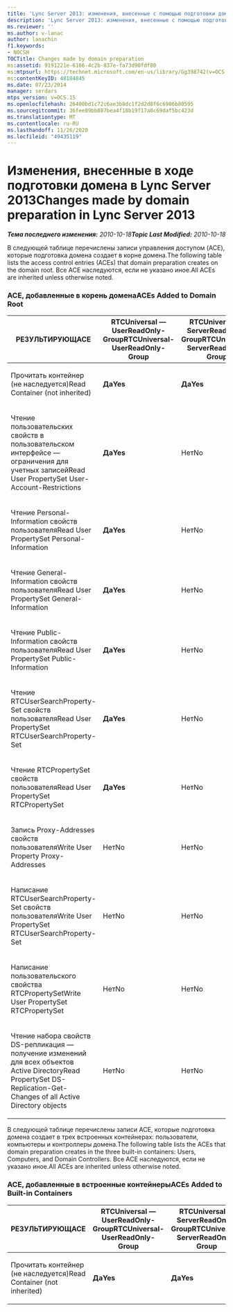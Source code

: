 ```yaml
---
title: 'Lync Server 2013: изменения, внесенные с помощью подготовки домена'
description: 'Lync Server 2013: изменения, внесенные с помощью подготовки домена.'
ms.reviewer: ''
ms.author: v-lanac
author: lanachin
f1.keywords:
- NOCSH
TOCTitle: Changes made by domain preparation
ms:assetid: 9191221e-6166-4c2b-837e-fa73d90fdf80
ms:mtpsurl: https://technet.microsoft.com/en-us/library/Gg398742(v=OCS.15)
ms:contentKeyID: 48184845
ms.date: 07/23/2014
manager: serdars
mtps_version: v=OCS.15
ms.openlocfilehash: 26400bd1c72c6ae3b8dc1f2d2d8f6c6906b80595
ms.sourcegitcommit: 36fee89bb887bea4f18b19f17a8c69daf5bc423d
ms.translationtype: MT
ms.contentlocale: ru-RU
ms.lasthandoff: 11/26/2020
ms.locfileid: "49435119"
---
```

# <a name="changes-made-by-domain-preparation-in-lync-server-2013"></a><span data-ttu-id="a5bd4-103">Изменения, внесенные в ходе подготовки домена в Lync Server 2013</span><span class="sxs-lookup"><span data-stu-id="a5bd4-103">Changes made by domain preparation in Lync Server 2013</span></span>

<div data-xmlns="http://www.w3.org/1999/xhtml">

<div class="topic" data-xmlns="http://www.w3.org/1999/xhtml" data-msxsl="urn:schemas-microsoft-com:xslt" data-cs="https://msdn.microsoft.com/">

<div data-asp="https://msdn2.microsoft.com/asp">



</div>

<div id="mainSection">

<div id="mainBody"><span data-ttu-id="a5bd4-104">

<span> </span></span><span class="sxs-lookup"><span data-stu-id="a5bd4-104">

<span> </span></span></span>

<span data-ttu-id="a5bd4-105">_**Тема последнего изменения:** 2010-10-18_</span><span class="sxs-lookup"><span data-stu-id="a5bd4-105">_**Topic Last Modified:** 2010-10-18_</span></span>

<span data-ttu-id="a5bd4-106">В следующей таблице перечислены записи управления доступом (ACE), которые подготовка домена создает в корне домена.</span><span class="sxs-lookup"><span data-stu-id="a5bd4-106">The following table lists the access control entries (ACEs) that domain preparation creates on the domain root.</span></span> <span data-ttu-id="a5bd4-107">Все ACE наследуются, если не указано иное.</span><span class="sxs-lookup"><span data-stu-id="a5bd4-107">All ACEs are inherited unless otherwise noted.</span></span>

<div id="sectionSection0" class="section">

### <a name="aces-added-to-domain-root"></a><span data-ttu-id="a5bd4-108">ACE, добавленные в корень домена</span><span class="sxs-lookup"><span data-stu-id="a5bd4-108">ACEs Added to Domain Root</span></span>

<table style="width:100%;">
<colgroup>
<col style="width: 16%" />
<col style="width: 16%" />
<col style="width: 16%" />
<col style="width: 16%" />
<col style="width: 16%" />
<col style="width: 16%" />
</colgroup>
<thead>
<tr class="header">
<th><span data-ttu-id="a5bd4-109">РЕЗУЛЬТИРУЮЩ</span><span class="sxs-lookup"><span data-stu-id="a5bd4-109">ACE</span></span></th>
<th><span data-ttu-id="a5bd4-110">RTCUniversal — UserReadOnly-Group</span><span class="sxs-lookup"><span data-stu-id="a5bd4-110">RTCUniversal-UserReadOnly-Group</span></span></th>
<th><span data-ttu-id="a5bd4-111">RTCUniversal — ServerReadOnly-Group</span><span class="sxs-lookup"><span data-stu-id="a5bd4-111">RTCUniversal-ServerReadOnly-Group</span></span></th>
<th><span data-ttu-id="a5bd4-112">RTCUniversal-UserAdmins</span><span class="sxs-lookup"><span data-stu-id="a5bd4-112">RTCUniversal-UserAdmins</span></span></th>
<th><span data-ttu-id="a5bd4-113">RTCHSUniversal-Services</span><span class="sxs-lookup"><span data-stu-id="a5bd4-113">RTCHSUniversal-Services</span></span></th>
<th><span data-ttu-id="a5bd4-114">Authenticated-Users</span><span class="sxs-lookup"><span data-stu-id="a5bd4-114">Authenticated-Users</span></span></th>
</tr>
</thead>
<tbody>
<tr class="odd">
<td><p><span data-ttu-id="a5bd4-115">Прочитать контейнер (не наследуется)</span><span class="sxs-lookup"><span data-stu-id="a5bd4-115">Read Container (not inherited)</span></span></p></td>
<td><p><span data-ttu-id="a5bd4-116"><strong>Да</strong></span><span class="sxs-lookup"><span data-stu-id="a5bd4-116"><strong>Yes</strong></span></span></p></td>
<td><p><span data-ttu-id="a5bd4-117"><strong>Да</strong></span><span class="sxs-lookup"><span data-stu-id="a5bd4-117"><strong>Yes</strong></span></span></p></td>
<td><p><span data-ttu-id="a5bd4-118">Нет</span><span class="sxs-lookup"><span data-stu-id="a5bd4-118">No</span></span></p></td>
<td><p><span data-ttu-id="a5bd4-119">Нет</span><span class="sxs-lookup"><span data-stu-id="a5bd4-119">No</span></span></p></td>
<td><p><span data-ttu-id="a5bd4-120">Нет</span><span class="sxs-lookup"><span data-stu-id="a5bd4-120">No</span></span></p></td>
</tr>
<tr class="even">
<td><p><span data-ttu-id="a5bd4-121">Чтение пользовательских свойств в пользовательском интерфейсе — ограничения для учетных записей</span><span class="sxs-lookup"><span data-stu-id="a5bd4-121">Read User PropertySet User-Account-Restrictions</span></span></p></td>
<td><p><span data-ttu-id="a5bd4-122"><strong>Да</strong></span><span class="sxs-lookup"><span data-stu-id="a5bd4-122"><strong>Yes</strong></span></span></p></td>
<td><p><span data-ttu-id="a5bd4-123">Нет</span><span class="sxs-lookup"><span data-stu-id="a5bd4-123">No</span></span></p></td>
<td><p><span data-ttu-id="a5bd4-124">Нет</span><span class="sxs-lookup"><span data-stu-id="a5bd4-124">No</span></span></p></td>
<td><p><span data-ttu-id="a5bd4-125">Нет</span><span class="sxs-lookup"><span data-stu-id="a5bd4-125">No</span></span></p></td>
<td><p><span data-ttu-id="a5bd4-126">Нет</span><span class="sxs-lookup"><span data-stu-id="a5bd4-126">No</span></span></p></td>
</tr>
<tr class="odd">
<td><p><span data-ttu-id="a5bd4-127">Чтение Personal-Information свойств пользователя</span><span class="sxs-lookup"><span data-stu-id="a5bd4-127">Read User PropertySet Personal-Information</span></span></p></td>
<td><p><span data-ttu-id="a5bd4-128"><strong>Да</strong></span><span class="sxs-lookup"><span data-stu-id="a5bd4-128"><strong>Yes</strong></span></span></p></td>
<td><p><span data-ttu-id="a5bd4-129">Нет</span><span class="sxs-lookup"><span data-stu-id="a5bd4-129">No</span></span></p></td>
<td><p><span data-ttu-id="a5bd4-130">Нет</span><span class="sxs-lookup"><span data-stu-id="a5bd4-130">No</span></span></p></td>
<td><p><span data-ttu-id="a5bd4-131">Нет</span><span class="sxs-lookup"><span data-stu-id="a5bd4-131">No</span></span></p></td>
<td><p><span data-ttu-id="a5bd4-132">Нет</span><span class="sxs-lookup"><span data-stu-id="a5bd4-132">No</span></span></p></td>
</tr>
<tr class="even">
<td><p><span data-ttu-id="a5bd4-133">Чтение General-Information свойств пользователя</span><span class="sxs-lookup"><span data-stu-id="a5bd4-133">Read User PropertySet General-Information</span></span></p></td>
<td><p><span data-ttu-id="a5bd4-134"><strong>Да</strong></span><span class="sxs-lookup"><span data-stu-id="a5bd4-134"><strong>Yes</strong></span></span></p></td>
<td><p><span data-ttu-id="a5bd4-135">Нет</span><span class="sxs-lookup"><span data-stu-id="a5bd4-135">No</span></span></p></td>
<td><p><span data-ttu-id="a5bd4-136">Нет</span><span class="sxs-lookup"><span data-stu-id="a5bd4-136">No</span></span></p></td>
<td><p><span data-ttu-id="a5bd4-137">Нет</span><span class="sxs-lookup"><span data-stu-id="a5bd4-137">No</span></span></p></td>
<td><p><span data-ttu-id="a5bd4-138">Нет</span><span class="sxs-lookup"><span data-stu-id="a5bd4-138">No</span></span></p></td>
</tr>
<tr class="odd">
<td><p><span data-ttu-id="a5bd4-139">Чтение Public-Information свойств пользователя</span><span class="sxs-lookup"><span data-stu-id="a5bd4-139">Read User PropertySet Public-Information</span></span></p></td>
<td><p><span data-ttu-id="a5bd4-140"><strong>Да</strong></span><span class="sxs-lookup"><span data-stu-id="a5bd4-140"><strong>Yes</strong></span></span></p></td>
<td><p><span data-ttu-id="a5bd4-141">Нет</span><span class="sxs-lookup"><span data-stu-id="a5bd4-141">No</span></span></p></td>
<td><p><span data-ttu-id="a5bd4-142">Нет</span><span class="sxs-lookup"><span data-stu-id="a5bd4-142">No</span></span></p></td>
<td><p><span data-ttu-id="a5bd4-143">Нет</span><span class="sxs-lookup"><span data-stu-id="a5bd4-143">No</span></span></p></td>
<td><p><span data-ttu-id="a5bd4-144">Нет</span><span class="sxs-lookup"><span data-stu-id="a5bd4-144">No</span></span></p></td>
</tr>
<tr class="even">
<td><p><span data-ttu-id="a5bd4-145">Чтение RTCUserSearchProperty-Set свойств пользователя</span><span class="sxs-lookup"><span data-stu-id="a5bd4-145">Read User PropertySet RTCUserSearchProperty-Set</span></span></p></td>
<td><p><span data-ttu-id="a5bd4-146"><strong>Да</strong></span><span class="sxs-lookup"><span data-stu-id="a5bd4-146"><strong>Yes</strong></span></span></p></td>
<td><p><span data-ttu-id="a5bd4-147">Нет</span><span class="sxs-lookup"><span data-stu-id="a5bd4-147">No</span></span></p></td>
<td><p><span data-ttu-id="a5bd4-148">Нет</span><span class="sxs-lookup"><span data-stu-id="a5bd4-148">No</span></span></p></td>
<td><p><span data-ttu-id="a5bd4-149">Нет</span><span class="sxs-lookup"><span data-stu-id="a5bd4-149">No</span></span></p></td>
<td><p><span data-ttu-id="a5bd4-150"><strong>Да</strong></span><span class="sxs-lookup"><span data-stu-id="a5bd4-150"><strong>Yes</strong></span></span></p></td>
</tr>
<tr class="odd">
<td><p><span data-ttu-id="a5bd4-151">Чтение RTCPropertySet свойств пользователя</span><span class="sxs-lookup"><span data-stu-id="a5bd4-151">Read User PropertySet RTCPropertySet</span></span></p></td>
<td><p><span data-ttu-id="a5bd4-152"><strong>Да</strong></span><span class="sxs-lookup"><span data-stu-id="a5bd4-152"><strong>Yes</strong></span></span></p></td>
<td><p><span data-ttu-id="a5bd4-153">Нет</span><span class="sxs-lookup"><span data-stu-id="a5bd4-153">No</span></span></p></td>
<td><p><span data-ttu-id="a5bd4-154">Нет</span><span class="sxs-lookup"><span data-stu-id="a5bd4-154">No</span></span></p></td>
<td><p><span data-ttu-id="a5bd4-155">Нет</span><span class="sxs-lookup"><span data-stu-id="a5bd4-155">No</span></span></p></td>
<td><p><span data-ttu-id="a5bd4-156">Нет</span><span class="sxs-lookup"><span data-stu-id="a5bd4-156">No</span></span></p></td>
</tr>
<tr class="even">
<td><p><span data-ttu-id="a5bd4-157">Запись Proxy-Addresses свойств пользователя</span><span class="sxs-lookup"><span data-stu-id="a5bd4-157">Write User Property Proxy-Addresses</span></span></p></td>
<td><p><span data-ttu-id="a5bd4-158">Нет</span><span class="sxs-lookup"><span data-stu-id="a5bd4-158">No</span></span></p></td>
<td><p><span data-ttu-id="a5bd4-159">Нет</span><span class="sxs-lookup"><span data-stu-id="a5bd4-159">No</span></span></p></td>
<td><p><span data-ttu-id="a5bd4-160"><strong>Да</strong></span><span class="sxs-lookup"><span data-stu-id="a5bd4-160"><strong>Yes</strong></span></span></p></td>
<td><p><span data-ttu-id="a5bd4-161">Нет</span><span class="sxs-lookup"><span data-stu-id="a5bd4-161">No</span></span></p></td>
<td><p><span data-ttu-id="a5bd4-162">Нет</span><span class="sxs-lookup"><span data-stu-id="a5bd4-162">No</span></span></p></td>
</tr>
<tr class="odd">
<td><p><span data-ttu-id="a5bd4-163">Написание RTCUserSearchProperty-Set свойств пользователя</span><span class="sxs-lookup"><span data-stu-id="a5bd4-163">Write User PropertySet RTCUserSearchProperty-Set</span></span></p></td>
<td><p><span data-ttu-id="a5bd4-164">Нет</span><span class="sxs-lookup"><span data-stu-id="a5bd4-164">No</span></span></p></td>
<td><p><span data-ttu-id="a5bd4-165">Нет</span><span class="sxs-lookup"><span data-stu-id="a5bd4-165">No</span></span></p></td>
<td><p><span data-ttu-id="a5bd4-166"><strong>Да</strong></span><span class="sxs-lookup"><span data-stu-id="a5bd4-166"><strong>Yes</strong></span></span></p></td>
<td><p><span data-ttu-id="a5bd4-167">Нет</span><span class="sxs-lookup"><span data-stu-id="a5bd4-167">No</span></span></p></td>
<td><p><span data-ttu-id="a5bd4-168">Нет</span><span class="sxs-lookup"><span data-stu-id="a5bd4-168">No</span></span></p></td>
</tr>
<tr class="even">
<td><p><span data-ttu-id="a5bd4-169">Написание пользовательского свойства RTCPropertySet</span><span class="sxs-lookup"><span data-stu-id="a5bd4-169">Write User PropertySet RTCPropertySet</span></span></p></td>
<td><p><span data-ttu-id="a5bd4-170">Нет</span><span class="sxs-lookup"><span data-stu-id="a5bd4-170">No</span></span></p></td>
<td><p><span data-ttu-id="a5bd4-171">Нет</span><span class="sxs-lookup"><span data-stu-id="a5bd4-171">No</span></span></p></td>
<td><p><span data-ttu-id="a5bd4-172"><strong>Да</strong></span><span class="sxs-lookup"><span data-stu-id="a5bd4-172"><strong>Yes</strong></span></span></p></td>
<td><p><span data-ttu-id="a5bd4-173">Нет</span><span class="sxs-lookup"><span data-stu-id="a5bd4-173">No</span></span></p></td>
<td><p><span data-ttu-id="a5bd4-174">Нет</span><span class="sxs-lookup"><span data-stu-id="a5bd4-174">No</span></span></p></td>
</tr>
<tr class="odd">
<td><p><span data-ttu-id="a5bd4-175">Чтение набора свойств DS-репликация — получение изменений для всех объектов Active Directory</span><span class="sxs-lookup"><span data-stu-id="a5bd4-175">Read PropertySet DS-Replication-Get-Changes of all Active Directory objects</span></span></p></td>
<td><p><span data-ttu-id="a5bd4-176">Нет</span><span class="sxs-lookup"><span data-stu-id="a5bd4-176">No</span></span></p></td>
<td><p><span data-ttu-id="a5bd4-177">Нет</span><span class="sxs-lookup"><span data-stu-id="a5bd4-177">No</span></span></p></td>
<td><p><span data-ttu-id="a5bd4-178">Нет</span><span class="sxs-lookup"><span data-stu-id="a5bd4-178">No</span></span></p></td>
<td><p><span data-ttu-id="a5bd4-179"><strong>Да</strong></span><span class="sxs-lookup"><span data-stu-id="a5bd4-179"><strong>Yes</strong></span></span></p></td>
<td><p><span data-ttu-id="a5bd4-180">Нет</span><span class="sxs-lookup"><span data-stu-id="a5bd4-180">No</span></span></p></td>
</tr>
</tbody>
</table>


<span data-ttu-id="a5bd4-181">В следующей таблице перечислены записи ACE, которые подготовка домена создает в трех встроенных контейнерах: пользователи, компьютеры и контроллеры домена.</span><span class="sxs-lookup"><span data-stu-id="a5bd4-181">The following table lists the ACEs that domain preparation creates in the three built-in containers: Users, Computers, and Domain Controllers.</span></span> <span data-ttu-id="a5bd4-182">Все ACE наследуются, если не указано иное.</span><span class="sxs-lookup"><span data-stu-id="a5bd4-182">All ACEs are inherited unless otherwise noted.</span></span>

### <a name="aces-added-to-built-in-containers"></a><span data-ttu-id="a5bd4-183">ACE, добавленные в встроенные контейнеры</span><span class="sxs-lookup"><span data-stu-id="a5bd4-183">ACEs Added to Built-in Containers</span></span>

<table>
<colgroup>
<col style="width: 33%" />
<col style="width: 33%" />
<col style="width: 33%" />
</colgroup>
<thead>
<tr class="header">
<th><span data-ttu-id="a5bd4-184">РЕЗУЛЬТИРУЮЩ</span><span class="sxs-lookup"><span data-stu-id="a5bd4-184">ACE</span></span></th>
<th><span data-ttu-id="a5bd4-185">RTCUniversal — UserReadOnly-Group</span><span class="sxs-lookup"><span data-stu-id="a5bd4-185">RTCUniversal-UserReadOnly-Group</span></span></th>
<th><span data-ttu-id="a5bd4-186">RTCUniversal — ServerReadOnly-Group</span><span class="sxs-lookup"><span data-stu-id="a5bd4-186">RTCUniversal-ServerReadOnly-Group</span></span></th>
</tr>
</thead>
<tbody>
<tr class="odd">
<td><p><span data-ttu-id="a5bd4-187">Прочитать контейнер (не наследуется)</span><span class="sxs-lookup"><span data-stu-id="a5bd4-187">Read Container (not inherited)</span></span></p></td>
<td><p><span data-ttu-id="a5bd4-188"><strong>Да</strong></span><span class="sxs-lookup"><span data-stu-id="a5bd4-188"><strong>Yes</strong></span></span></p></td>
<td><p><span data-ttu-id="a5bd4-189"><strong>Да</strong></span><span class="sxs-lookup"><span data-stu-id="a5bd4-189"><strong>Yes</strong></span></span></p></td>
</tr>
</tbody>
</table><span data-ttu-id="a5bd4-190">


</div>

</div>

<span> </span>

</div>

</div>

</span><span class="sxs-lookup"><span data-stu-id="a5bd4-190">


</div>

</div>

<span> </span>

</div>

</div>

</span></span></div>

